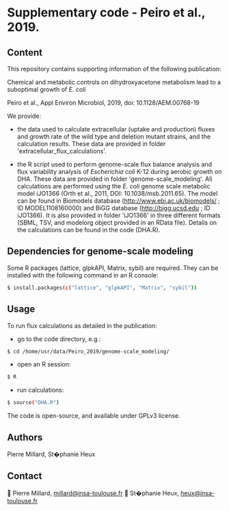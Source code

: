 # Supplementary code - Peiro et al., 2019.

## Content

This repository contains supporting information of the following publication:

Chemical and metabolic controls on dihydroxyacetone metabolism lead to a suboptimal growth of *E. coli*

Peiro et al., Appl Environ Microbiol, 2019, doi: 10.1128/AEM.00768-19

We provide:

- the data used to calculate extracellular (uptake and production) fluxes and growth rate of the wild type and deletion mutant strains, and the calculation results. These data are provided in folder 'extracellular_flux_calculations'.

- the R script used to perform genome-scale flux balance analysis and flux variability analysis of *Escherichia coli* K-12 
during aerobic growth on DHA. These data are provided in folder 'genome-scale_modeling'. All calculations are performed using the *E. coli* genome scale metabolic model iJO1366 (Orth et al., 2011, DOI: 10.1038/msb.2011.65). 
The model can be found in Biomodels database (http://www.ebi.ac.uk/biomodels/ ; ID MODEL1108160000) and BiGG
database (http://bigg.ucsd.edu ; ID iJO1366). It is also provided in folder 'iJO1366' in three different formats (SBML, TSV, and 
modelorg object provided in an RData file). Details on the calculations can be found in the code (DHA.R).

## Dependencies for genome-scale modeling

Some R packages (lattice, glpkAPI, Matrix, sybil) are required. They can be installed
with the following command in an R console:

```bash
$ install.packages(c("lattice", "glpkAPI", "Matrix", "sybil"))
```

## Usage

To run flux calculations as detailed in the publication:

- go to the code directory, e.g.:

```bash
$ cd /home/usr/data/Peiro_2019/genome-scale_modeling/
```

- open an R session:

```bash
$ R
```

- run calculations:

```bash
$ source("DHA.R")
```

The code is open-source, and available under GPLv3 license.

## Authors
Pierre Millard, St�phanie Heux

## Contact
:email: Pierre Millard, millard@insa-toulouse.fr
:email: St�phanie Heux, heux@insa-toulouse.fr
